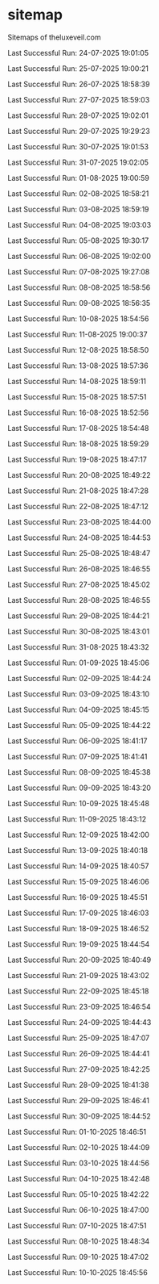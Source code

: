 # sitemap
Sitemaps of theluxeveil.com

Last Successful Run: 24-07-2025 19:01:05

Last Successful Run: 25-07-2025 19:00:21

Last Successful Run: 26-07-2025 18:58:39

Last Successful Run: 27-07-2025 18:59:03

Last Successful Run: 28-07-2025 19:02:01

Last Successful Run: 29-07-2025 19:29:23

Last Successful Run: 30-07-2025 19:01:53

Last Successful Run: 31-07-2025 19:02:05

Last Successful Run: 01-08-2025 19:00:59

Last Successful Run: 02-08-2025 18:58:21

Last Successful Run: 03-08-2025 18:59:19

Last Successful Run: 04-08-2025 19:03:03

Last Successful Run: 05-08-2025 19:30:17

Last Successful Run: 06-08-2025 19:02:00

Last Successful Run: 07-08-2025 19:27:08

Last Successful Run: 08-08-2025 18:58:56

Last Successful Run: 09-08-2025 18:56:35

Last Successful Run: 10-08-2025 18:54:56

Last Successful Run: 11-08-2025 19:00:37

Last Successful Run: 12-08-2025 18:58:50

Last Successful Run: 13-08-2025 18:57:36

Last Successful Run: 14-08-2025 18:59:11

Last Successful Run: 15-08-2025 18:57:51

Last Successful Run: 16-08-2025 18:52:56

Last Successful Run: 17-08-2025 18:54:48

Last Successful Run: 18-08-2025 18:59:29

Last Successful Run: 19-08-2025 18:47:17

Last Successful Run: 20-08-2025 18:49:22

Last Successful Run: 21-08-2025 18:47:28

Last Successful Run: 22-08-2025 18:47:12

Last Successful Run: 23-08-2025 18:44:00

Last Successful Run: 24-08-2025 18:44:53

Last Successful Run: 25-08-2025 18:48:47

Last Successful Run: 26-08-2025 18:46:55

Last Successful Run: 27-08-2025 18:45:02

Last Successful Run: 28-08-2025 18:46:55

Last Successful Run: 29-08-2025 18:44:21

Last Successful Run: 30-08-2025 18:43:01

Last Successful Run: 31-08-2025 18:43:32

Last Successful Run: 01-09-2025 18:45:06

Last Successful Run: 02-09-2025 18:44:24

Last Successful Run: 03-09-2025 18:43:10

Last Successful Run: 04-09-2025 18:45:15

Last Successful Run: 05-09-2025 18:44:22

Last Successful Run: 06-09-2025 18:41:17

Last Successful Run: 07-09-2025 18:41:41

Last Successful Run: 08-09-2025 18:45:38

Last Successful Run: 09-09-2025 18:43:20

Last Successful Run: 10-09-2025 18:45:48

Last Successful Run: 11-09-2025 18:43:12

Last Successful Run: 12-09-2025 18:42:00

Last Successful Run: 13-09-2025 18:40:18

Last Successful Run: 14-09-2025 18:40:57

Last Successful Run: 15-09-2025 18:46:06

Last Successful Run: 16-09-2025 18:45:51

Last Successful Run: 17-09-2025 18:46:03

Last Successful Run: 18-09-2025 18:46:52

Last Successful Run: 19-09-2025 18:44:54

Last Successful Run: 20-09-2025 18:40:49

Last Successful Run: 21-09-2025 18:43:02

Last Successful Run: 22-09-2025 18:45:18

Last Successful Run: 23-09-2025 18:46:54

Last Successful Run: 24-09-2025 18:44:43

Last Successful Run: 25-09-2025 18:47:07

Last Successful Run: 26-09-2025 18:44:41

Last Successful Run: 27-09-2025 18:42:25

Last Successful Run: 28-09-2025 18:41:38

Last Successful Run: 29-09-2025 18:46:41

Last Successful Run: 30-09-2025 18:44:52

Last Successful Run: 01-10-2025 18:46:51

Last Successful Run: 02-10-2025 18:44:09

Last Successful Run: 03-10-2025 18:44:56

Last Successful Run: 04-10-2025 18:42:48

Last Successful Run: 05-10-2025 18:42:22

Last Successful Run: 06-10-2025 18:47:00

Last Successful Run: 07-10-2025 18:47:51

Last Successful Run: 08-10-2025 18:48:34

Last Successful Run: 09-10-2025 18:47:02

Last Successful Run: 10-10-2025 18:45:56
